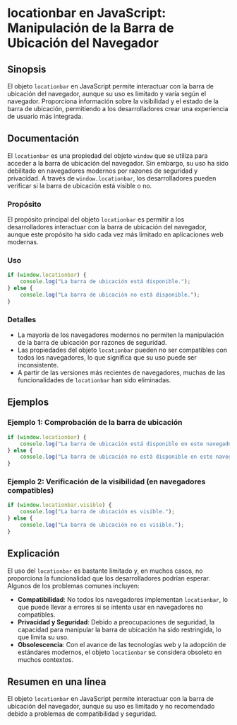 <!--
Meta Description: # locationbar en JavaScript: Manipulación de la Barra de Ubicación del Navegador ## Sinopsis El objeto `locationbar` en JavaScript permite interactuar...
Meta Keywords: barra, ubicación, locationbar, del, navegador
-->

# locationbar en JavaScript: Manipulación de la Barra de Ubicación del Navegador

## Sinopsis
El objeto `locationbar` en JavaScript permite interactuar con la barra de ubicación del navegador, aunque su uso es limitado y varía según el navegador. Proporciona información sobre la visibilidad y el estado de la barra de ubicación, permitiendo a los desarrolladores crear una experiencia de usuario más integrada.

## Documentación
El `locationbar` es una propiedad del objeto `window` que se utiliza para acceder a la barra de ubicación del navegador. Sin embargo, su uso ha sido debilitado en navegadores modernos por razones de seguridad y privacidad. A través de `window.locationbar`, los desarrolladores pueden verificar si la barra de ubicación está visible o no.

### Propósito
El propósito principal del objeto `locationbar` es permitir a los desarrolladores interactuar con la barra de ubicación del navegador, aunque este propósito ha sido cada vez más limitado en aplicaciones web modernas.

### Uso
```javascript
if (window.locationbar) {
    console.log("La barra de ubicación está disponible.");
} else {
    console.log("La barra de ubicación no está disponible.");
}
```

### Detalles
- La mayoría de los navegadores modernos no permiten la manipulación de la barra de ubicación por razones de seguridad.
- Las propiedades del objeto `locationbar` pueden no ser compatibles con todos los navegadores, lo que significa que su uso puede ser inconsistente.
- A partir de las versiones más recientes de navegadores, muchas de las funcionalidades de `locationbar` han sido eliminadas.

## Ejemplos
### Ejemplo 1: Comprobación de la barra de ubicación
```javascript
if (window.locationbar) {
    console.log("La barra de ubicación está disponible en este navegador.");
} else {
    console.log("La barra de ubicación no está disponible en este navegador.");
}
```

### Ejemplo 2: Verificación de la visibilidad (en navegadores compatibles)
```javascript
if (window.locationbar.visible) {
    console.log("La barra de ubicación es visible.");
} else {
    console.log("La barra de ubicación no es visible.");
}
```

## Explicación
El uso del `locationbar` es bastante limitado y, en muchos casos, no proporciona la funcionalidad que los desarrolladores podrían esperar. Algunos de los problemas comunes incluyen:

- **Compatibilidad**: No todos los navegadores implementan `locationbar`, lo que puede llevar a errores si se intenta usar en navegadores no compatibles.
- **Privacidad y Seguridad**: Debido a preocupaciones de seguridad, la capacidad para manipular la barra de ubicación ha sido restringida, lo que limita su uso.
- **Obsolescencia**: Con el avance de las tecnologías web y la adopción de estándares modernos, el objeto `locationbar` se considera obsoleto en muchos contextos.

## Resumen en una línea
El objeto `locationbar` en JavaScript permite interactuar con la barra de ubicación del navegador, aunque su uso es limitado y no recomendado debido a problemas de compatibilidad y seguridad.